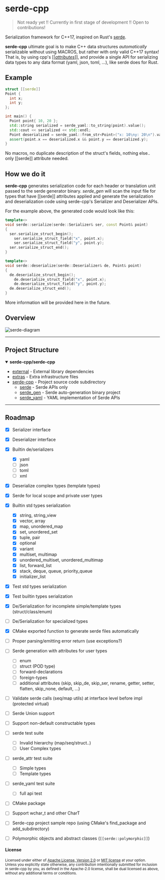 serde-cpp
===

> Not ready yet !!
> Currently in first stage of development !!
> Open to contributions!

Serialization framework for C++17, inspired on Rust's [serde](https://serde.rs/).

**serde-cpp** ultimate goal is to make C++ data structures _automatically_ serializable without using MACROS,
but rather with only valid C++17 syntax! That is, by using cpp's [[[_attributes_](https://en.cppreference.com/w/cpp/language/attributes)]],
and provide a single API for serializing data types to any data format (yaml, json, toml, ...), like serde does for Rust.

Example
---

```cpp
struct [[serde]]
Point {
  int x;
  int y;
};

int main() {
  Point point{ 10, 20 };
  std::string serialized = serde_yaml::to_string(point).value();
  std::cout << serialized << std::endl;
  Point deserialized = serde_yaml::from_str<Point>("x: 10\ny: 20\n").value();
  assert(point.x == deserialized.x && point.y == deserialized.y);
}
```

No macros, no duplicate description of the struct's fields, nothing else.. only [[serde]] attribute needed.

How we do it
---

**serde-cpp** generates serialization code for each header or translation unit passed to the serde generator binary.
_serde_gen_ will scan the input file for types that have [[serde]] attributes applied and generate the serialization and deserialization code
using serde-cpp's Serializer and Deserializer APIs.

For the example above, the generated code would look like this:

```cpp
template<>
void serde::serialize(serde::Serializer& ser, const Point& point)
{
  ser.serialize_struct_begin();
    ser.serialize_struct_field("x", point.x);
    ser.serialize_struct_field("y", point.y);
  ser.serialize_struct_end();
}

template<>
void serde::deserialize(serde::Deserializer& de, Point& point)
{
  de.deserialize_struct_begin();
    de.deserialize_struct_field("x", point.x);
    de.deserialize_struct_field("y", point.y);
  de.deserialize_struct_end();
}
```

More information will be provided here in the future.

Overview
---

![serde-diagram](extras/serde-diagram.png)


---

## Project Structure

<details open>
<summary><b>serde-cpp/serde-cpp</b></summary>

* [external](./external) - External library dependencies
* [extras](./extras) - Extra infrastructure files
* [serde-cpp](./serde-cpp) - Project source code subdirectory
    + [serde](./serde-cpp/serde) - Serde APIs only
    + [serde\_gen](./serde-cpp/serde_gen) - Serde auto-generation binary project
    + [serde\_yaml](./serde-cpp/serde_yaml) - YAML implementation of Serde APIs

</details>

---

## Roadmap

- [x] Serializer interface
- [x] Deserializer interface
- [x] Builtin de/serializers
  - [x] yaml
  - [ ] json
  - [ ] toml
  - [ ] xml
- [x] Deserialize complex types (template types)
- [x] Serde for local scope and private user types
- [x] Builtin std types serialization 
  - [x] string, string\_view
  - [x] vector, array
  - [x] map, unordered\_map
  - [x] set, unordered\_set
  - [x] tuple, pair
  - [x] optional
  - [x] variant
  - [x] multiset, multimap
  - [x] unordered\_multiset, unordered\_multimap
  - [x] list, forward\_list
  - [x] stack, deque, queue, priority\_queue
  - [x] initializer\_list
- [x] Test std types serialization
- [x] Test builtin types serialization
- [x] De/Serialization for incomplete simple/template types (struct/class/enum)
- [ ] De/Serialization for specialized types
- [x] CMake exported function to generate serde files automatically
- [ ] Proper parsing/emitting error return (use exceptions?)
- [ ] Serde generation with attributes for user types
  - [ ] enum
  - [ ] struct (POD type)
  - [ ] forward-declarations
  - [ ] foreign-types
  - [ ] additional attributes (skip, skip\_de, skip\_ser, rename, getter, setter, flatten, skip\_none, default, ...)
- [ ] Validate serde calls (seq/map utils) at interface level before impl (protected virtual)
- [ ] Serde Union support
- [ ] Support non-default constructable types
- [ ] serde test suite
  - [ ] Invalid hierarchy (map/seq/struct..)
  - [ ] User Complex types
- [ ] serde\_attr test suite
  - [ ] Simple types
  - [ ] Template types
- [ ] serde\_yaml test suite
  - [ ] full api test
- [ ] CMake package
- [ ] Support wchar\_t and other CharT
- [ ] Serde-cpp project sample repo (using CMake's find\_package and add\_subdirectory)
- [ ] Polymorphic objects and abstract classes (`[[serde::polymorphic]]`)


#### License

<sup>
Licensed under either of <a href="LICENSE-APACHE">Apache License, Version
2.0</a> or <a href="LICENSE-MIT">MIT license</a> at your option.
</sup>

<br>

<sub>
Unless you explicitly state otherwise, any contribution intentionally submitted
for inclusion in serde-cpp by you, as defined in the Apache-2.0 license, shall be
dual licensed as above, without any additional terms or conditions.
</sub>
